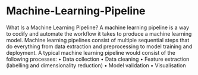 # Machine-Learning-Pipeline
What Is a Machine Learning Pipeline?
A machine learning pipeline is a way to codify and automate the workflow it takes to produce a machine learning model. Machine learning pipelines consist of multiple sequential steps that do everything from data extraction and preprocessing to model training and deployment.
A typical machine learning pipeline would consist of the following processes:
•	Data collection
•	Data cleaning
•	Feature extraction (labelling and dimensionality reduction)
•	Model validation
•	Visualisation

